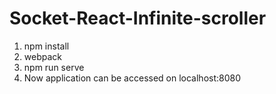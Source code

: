 # Socket-React-Infinite-scroller

1. npm install
2. webpack
3. npm run serve
4. Now application can be accessed on localhost:8080